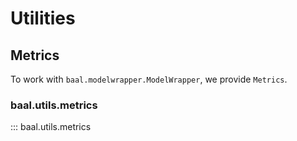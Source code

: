 # Utilities


## Metrics

To work with `baal.modelwrapper.ModelWrapper`, we provide `Metrics`.

### baal.utils.metrics

::: baal.utils.metrics